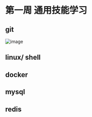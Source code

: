 # 第一周 通用技能学习
## git
![image](https://github.com/sje123456/2024_training/assets/71172395/794ff901-a44b-4c55-bd25-a31718fe8b5d)

## linux/ shell
## docker
## mysql
## redis

